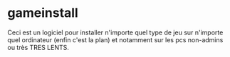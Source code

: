 # gameinstall
Ceci est un logiciel pour installer n'importe quel type de jeu sur n'importe quel ordinateur (enfin c'est la plan) et notamment sur les pcs non-admins ou très TRES LENTS.
